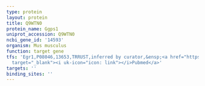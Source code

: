```yaml
---
type: protein
layout: protein
title: Q9WTN0
protein_name: Ggps1
uniprot_accession: Q9WTN0
ncbi_gene_id: '14593'
organism: Mus musculus
function: target gene
tfs: 'Egr1,P08046,13653,TRRUST,inferred by curator,&ensp;<a href="https://www.ncbi.nlm.nih.gov/pubmed/?term=21321112%5Buid%5D"
  target="_blank"><i uk-icon="icon: link"></i>Pubmed</a>'
targets: ''
binding_sites: ''
---
```

